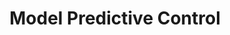 ---
layout: page
title: Model Predictive Control
description: Implementing an MPC controller for a rocket prototype
img: assets/img/mpc.png
redirect: https://github.com/nlugon/Model-Predicitve-Control-Rocket
importance: 10
category: School Projects
---